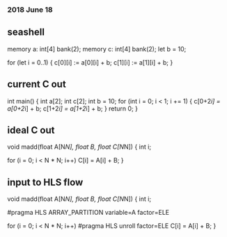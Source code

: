 ### 2018 June 18
## seashell
memory a: int[4] bank(2);
memory c: int[4] bank(2);
let b = 10;

for (let i = 0..1) {
  c[0][i] := a[0][i] + b;
  c[1][i] := a[1][i] + b;
}

## current C out
int main() 
{ 
	int a[2]; 
	int c[2]; 
	int  b = 10; 
	for (int i = 0; i < 1; i += 1) {
		c[0+2*i] = a[0+2*i] + b; 
		c[1+2*i] = a[1+2*i] + b;
	} 
	return 0; 
}

## ideal C out
void madd(float A[N*N], float B, float C[N*N])
{
  int i;
  
  for (i = 0; i < N * N; i++)
      C[i] = A[i] + B;
}

## input to HLS flow

void madd(float A[N*N], float B, float C[N*N])
{
  int i;

#pragma HLS ARRAY_PARTITION variable=A factor=ELE

  for (i = 0; i < N * N; i++)
#pragma HLS unroll factor=ELE
      C[i] = A[i] + B;
}
